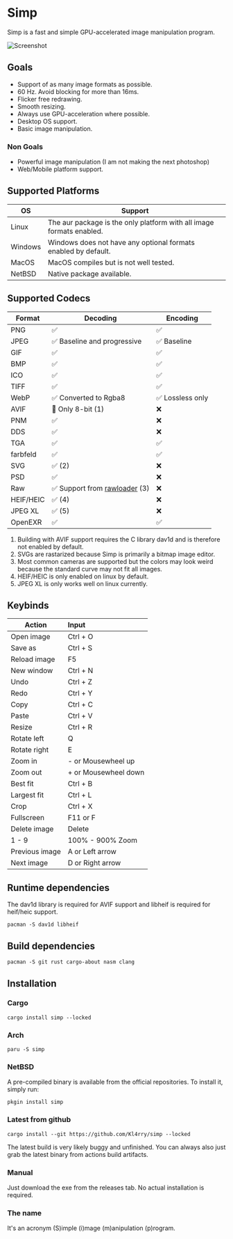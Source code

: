 # Simp

Simp is a fast and simple GPU-accelerated image manipulation program.

![Screenshot](images/screenshot.png)

## Goals

- Support of as many image formats as possible.
- 60 Hz. Avoid blocking for more than 16ms.
- Flicker free redrawing.
- Smooth resizing.
- Always use GPU-acceleration where possible.
- Desktop OS support.
- Basic image manipulation.

### Non Goals

- Powerful image manipulation (I am not making the next photoshop)
- Web/Mobile platform support.

## Supported Platforms

| OS      | Support                                                              |
| ------- | -------------------------------------------------------------------- |
| Linux   | The aur package is the only platform with all image formats enabled. |
| Windows | Windows does not have any optional formats enabled by default.       |
| MacOS   | MacOS compiles but is not well tested.                               |
| NetBSD  | Native package available.                                            |

## Supported Codecs

| Format    | Decoding                                                             | Encoding        |
| --------- | -------------------------------------------------------------------- | --------------- |
| PNG       | ✅                                                                    | ✅               |
| JPEG      | ✅ Baseline and progressive                                           | ✅ Baseline      |
| GIF       | ✅                                                                    | ✅               |
| BMP       | ✅                                                                    | ✅               |
| ICO       | ✅                                                                    | ✅               |
| TIFF      | ✅                                                                    | ✅               |
| WebP      | ✅ Converted to Rgba8                                                 | ✅ Lossless only |
| AVIF      | 🚧 Only 8-bit (1)                                                     | ❌               |
| PNM       | ✅                                                                    | ❌               |
| DDS       | ✅                                                                    | ❌               |
| TGA       | ✅                                                                    | ✅               |
| farbfeld  | ✅                                                                    | ✅               |
| SVG       | ✅ (2)                                                                | ❌               |
| PSD       | ✅                                                                    | ❌               |
| Raw       | ✅ Support from [rawloader](https://github.com/pedrocr/rawloader) (3) | ❌               |
| HEIF/HEIC | ✅ (4)                                                                | ❌               |
| JPEG XL   | ✅ (5)                                                                | ❌               |
| OpenEXR   | ✅                                                                    | ✅               |

1. Building with AVIF support requires the C library dav1d and is therefore not enabled by default.
2. SVGs are rastarized because Simp is primarily a bitmap image editor.
3. Most common cameras are supported but the colors may look weird because the standard curve may not fit all images.
4. HEIF/HEIC is only enabled on linux by default.
5. JPEG XL is only works well on linux currently.

## Keybinds

| Action         | Input                |
| -------------- | :------------------- |
| Open image     | Ctrl + O             |
| Save as        | Ctrl + S             |
| Reload image   | F5                   |
| New window     | Ctrl + N             |
| Undo           | Ctrl + Z             |
| Redo           | Ctrl + Y             |
| Copy           | Ctrl + C             |
| Paste          | Ctrl + V             |
| Resize         | Ctrl + R             |
| Rotate left    | Q                    |
| Rotate right   | E                    |
| Zoom in        | - or Mousewheel up   |
| Zoom out       | + or Mousewheel down |
| Best fit       | Ctrl + B             |
| Largest fit    | Ctrl + L             |
| Crop           | Ctrl + X             |
| Fullscreen     | F11 or F             |
| Delete image   | Delete               |
| 1 - 9          | 100% - 900% Zoom     |
| Previous image | A or Left arrow      |
| Next image     | D or Right arrow     |

## Runtime dependencies
The dav1d library is required for AVIF support and libheif is required for heif/heic support.
```shell
pacman -S dav1d libheif
```

## Build dependencies

```shell
pacman -S git rust cargo-about nasm clang
```

## Installation

### Cargo

```shell
cargo install simp --locked
```

### Arch
```shell
paru -S simp
```

### NetBSD
A pre-compiled binary is available from the official repositories. To install it, simply run:
```
pkgin install simp
```

### Latest from github

```shell
cargo install --git https://github.com/Kl4rry/simp --locked
```

The latest build is very likely buggy and unfinished.
You can always also just grab the latest binary from actions build artifacts.

### Manual

Just download the exe from the releases tab. No actual installation is required.

### The name

It's an acronym (S)imple (i)mage (m)anipulation (p)rogram.
